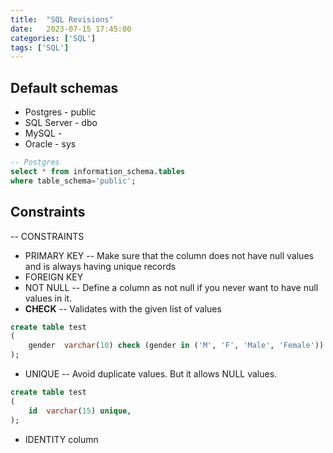 ```yaml
---
title:  "SQL Revisions"
date:   2023-07-15 17:45:00
categories: ['SQL']
tags: ['SQL']
---
```



## Default schemas
* Postgres - public
* SQL Server - dbo
* MySQL -
* Oracle - sys

```sql
-- Postgres
select * from information_schema.tables
where table_schema='public';
```

## Constraints 
-- CONSTRAINTS
* PRIMARY KEY -- Make sure that the column does not have null values and is always having unique records
* FOREIGN KEY
* NOT NULL -- Define a column as not null if you never want to have null values in it.
* **CHECK** -- Validates with the given list of values
```sql
create table test
(
	gender	varchar(10) check (gender in ('M', 'F', 'Male', 'Female'))
);
```
* UNIQUE -- Avoid duplicate values. But it allows NULL values.
```sql
create table test
(
	id	varchar(15) unique,
);
```
* IDENTITY column 
